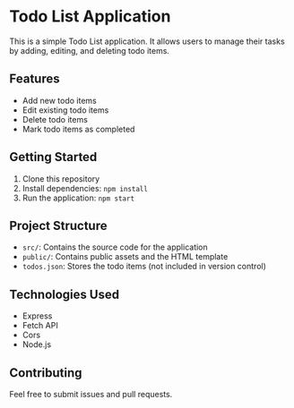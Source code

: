 # Todo List Application

This is a simple Todo List application. It allows users to manage their tasks by adding, editing, and deleting todo items.

## Features

- Add new todo items
- Edit existing todo items
- Delete todo items
- Mark todo items as completed

## Getting Started

1. Clone this repository
2. Install dependencies: `npm install`
3. Run the application: `npm start`

## Project Structure

- `src/`: Contains the source code for the application
- `public/`: Contains public assets and the HTML template
- `todos.json`: Stores the todo items (not included in version control)

## Technologies Used

- Express
- Fetch API
- Cors
- Node.js

## Contributing

Feel free to submit issues and pull requests.
